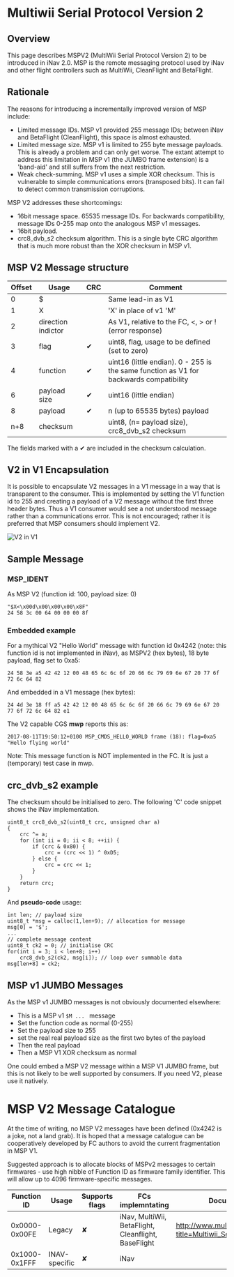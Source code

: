 # Multiwii Serial Protocol Version 2

## Overview

This page describes MSPV2 (MultiWii Serial Protocol Version 2) to be introduced in iNav 2.0. MSP is the remote messaging protocol used by iNav and other flight controllers such as MultiWii, CleanFlight and BetaFlight.

## Rationale

The reasons for introducing a incrementally improved version of MSP include:

* Limited message IDs. MSP v1 provided 255 message IDs; between iNav and BetaFlight (CleanFlight), this space is almost exhausted.
* Limited message size. MSP v1 is limited to 255 byte message payloads. This is already a problem and can only get worse. The extant attempt to address this limitation in MSP v1 (the JUMBO frame extension) is a 'band-aid' and still suffers from the next restriction.
* Weak check-summing. MSP v1 uses a simple XOR checksum. This is vulnerable to simple communications errors (transposed bits). It can fail to detect common transmission corruptions.

MSP V2 addresses these shortcomings:

* 16bit message space. 65535 message IDs. For backwards compatibility, message IDs 0-255 map onto the analogous MSP v1 messages.
* 16bit payload.
* crc8_dvb_s2 checksum algorithm. This is a single byte CRC algorithm that is much more robust than the XOR checksum in MSP v1.

## MSP V2 Message structure

| Offset | Usage | CRC |Comment |
| ---- | ---- | ---- | --- |
| 0 | $ |  | Same lead-in as V1 |
| 1 | X |  | 'X' in place of v1 'M' |
| 2 | direction indictor |  | As V1, relative to the FC, <, > or ! (error response) |
| 3 | flag | ✔  | uint8, flag, usage to be defined (set to zero) |
| 4 | function | ✔  |uint16 (little endian). 0 - 255 is the same function as V1 for backwards compatibility |
| 6 | payload size | ✔  |uint16 (little endian) |
| 8 | payload |  ✔ | n (up to 65535 bytes) payload | 
| n+8 | checksum |  | uint8, (n= payload size), crc8_dvb_s2 checksum |

The fields marked with a ✔ are included in the checksum calculation.

## V2 in V1 Encapsulation

It is possible to encapsulate V2 messages in a V1 message in a way that is transparent to the consumer. This is implemented by setting the V1 function id to 255 and creating a payload of a V2 message without the first three header bytes.
Thus a V1 consumer would see a not understood message rather than a communications error. This is not encouraged; rather it is preferred that MSP consumers should implement V2. 

![V2 in V1](https://user-images.githubusercontent.com/11059099/29072728-4605dbfa-7c8c-11e7-996a-8106670cca9e.png)
 
## Sample Message

### MSP_IDENT

As MSP V2 (function id: 100, payload size: 0)

````
"$X<\x00d\x00\x00\x00\x8F"
24 58 3c 00 64 00 00 00 8f 
````
### Embedded example

For a mythical V2 "Hello World" message with function id 0x4242 (note: this function id is not implemented in iNav), as MSPV2 (hex bytes), 18 byte payload, flag set to 0xa5:

````
24 58 3e a5 42 42 12 00 48 65 6c 6c 6f 20 66 6c 79 69 6e 67 20 77 6f 72 6c 64 82 
````

And embedded in a V1 message (hex bytes):

````
24 4d 3e 18 ff a5 42 42 12 00 48 65 6c 6c 6f 20 66 6c 79 69 6e 67 20 77 6f 72 6c 64 82 e1 
````
The V2 capable CGS **mwp** reports this as:
````
2017-08-11T19:50:12+0100 MSP_CMDS_HELLO_WORLD frame (18): flag=0xa5 "Hello flying world"
````
Note: This message function is NOT implemented in the FC. It is just a (temporary) test case in mwp.

## crc_dvb_s2 example

The checksum should be initialised to zero. The following 'C' code snippet shows the iNav implementation.
````
uint8_t crc8_dvb_s2(uint8_t crc, unsigned char a)
{
    crc ^= a;
    for (int ii = 0; ii < 8; ++ii) {
        if (crc & 0x80) {
            crc = (crc << 1) ^ 0xD5;
        } else {
            crc = crc << 1;
        }
    }
    return crc;
}
````
And **pseudo-code** usage:
````
int len; // payload size
uint8_t *msg = calloc(1,len+9); // allocation for message
msg[0] = '$';
...
// complete message content
uint8_t ck2 = 0; // initialise CRC
for(int i = 3; i < len+8; i++)
    crc8_dvb_s2(ck2, msg[i]); // loop over summable data
msg[len+8] = ck2;
````

## MSP v1 JUMBO Messages

As the MSP v1 JUMBO messages is not obviously documented elsewhere:

* This is a MSP v1 `$M ... ` message
* Set the function code as normal (0-255)
* Set the payload size to 255 
* set the real real payload size as the first two bytes of the payload
* Then the real payload
* Then a MSP V1 XOR checksum as normal

One could embed a MSP V2 message within a MSP V1 JUMBO frame, but this is not likely to be well supported by consumers. If you need V2, please use it natively. 

# MSP V2 Message Catalogue

At the time of writing, no MSP V2 messages have been defined (0x4242 is a joke, not a land grab). It is hoped that a message catalogue can be cooperatively developed by FC authors to avoid the current fragmentation in MSP V1. 

Suggested approach is to allocate blocks of MSPv2 messages to certain firmwares - use high nibble of Function ID as firmware family identifier. This will allow up to 4096 firmware-specific messages.

| Function ID | Usage | Supports flags | FCs implemntating | Documentation Link |
| ----- | ---------- | ---- | ---- | ---- |
| 0x0000-0x00FE | Legacy     |  ✘   | iNav, MultiWii, BetaFlight, Cleanflight, BaseFlight    |   http://www.multiwii.com/wiki/index.php?title=Multiwii_Serial_Protocol   |
| 0x1000-0x1FFF | INAV-specific     |  ✘   | iNav    |      |
